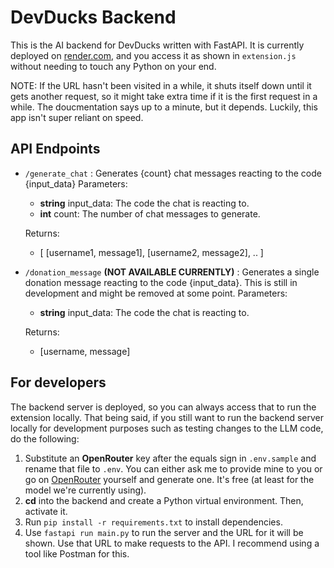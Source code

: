 # DevDucks Backend

This is the AI backend for DevDucks written with FastAPI.
It is currently deployed on [render.com](https://render.com/), and you access it as shown in ``extension.js`` without needing to touch any Python on your end.

NOTE: If the URL hasn't been visited in a while, it shuts itself down until it gets another request, so it might take extra time if it is the first request in a while. The doucmentation says up to a minute, but it depends. Luckily, this app isn't super reliant on speed.

## API Endpoints

- ``/generate_chat`` : Generates {count} chat messages reacting to the code {input_data}
  Parameters:
  - **string** input_data: The code the chat is reacting to.
  - **int** count: The number of chat messages to generate.

  Returns:
  - [
      [username1, message1],
      [username2, message2],
      ..
  ]

- ``/donation_message`` **(NOT AVAILABLE CURRENTLY)** : Generates a single donation message reacting to the code {input_data}. This is still in development and might be removed at some point.
  Parameters:
  - **string** input_data: The code the chat is reacting to.

  Returns:
  - [username, message]

## For developers

The backend server is deployed, so you can always access that to run the extension locally. That being said, if you still want to run the backend server locally for development purposes such as testing changes to the LLM code, do the following:

1. Substitute an **OpenRouter** key after the equals sign in ``.env.sample`` and rename that file to ``.env``. You can either ask me to provide mine to you or go on [OpenRouter](https://openrouter.ai/) yourself and generate one. It's free (at least for the model we're currently using).
2. **cd** into the backend and create a Python virtual environment. Then, activate it.
3. Run ``pip install -r requirements.txt`` to install dependencies.
4. Use ``fastapi run main.py`` to run the server and the URL for it will be shown. Use that URL to make requests to the API. I recommend using a tool like Postman for this.
